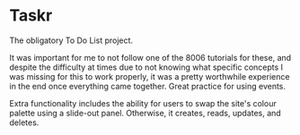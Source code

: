 # Taskr

The obligatory To Do List project.

It was important for me to not follow one of the 8006 tutorials for these, and despite the difficulty at times due to not knowing what specific concepts I was missing for this to work properly, it was a pretty worthwhile experience in the end once everything came together. Great practice for using events.

Extra functionality includes the ability for users to swap the site's colour palette using a slide-out panel. Otherwise, it creates, reads, updates, and deletes. 
